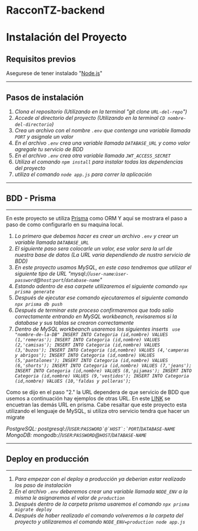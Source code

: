 # RacconTZ-backend

# Instalación del Proyecto

## Requisitos previos

Asegurese de tener instalado "[Node.js](https://nodejs.org/en)"

----

## Pasos de instalación

1. _Clona el repositorio (Utilizando en la terminal "git clone `URL-del-repo`")_
2. _Accede al directorio del proyecto (Utilizando en la terminal `CD nombre-del-directorio`)_
3. _Crea un archivo con el nombre `.env` que contenga una variable llamada `PORT` y asignale un valor_
4. _En el archivo `.env` crea una variable llamada `DATABASE_URL` y como valor agregale tu servicio de BDD_
5. _En el archivo `.env` crea otra variable llamada `JWT_ACCESS_SECRET`_
5. _Utiliza el comando `npm install` para instalar todas las dependencias del proyecto_
6. _utiliza el comando `node app.js` para correr la aplicación_

-----

## BDD - Prisma

-----

En este proyecto se utiliza [Prisma](https://www.prisma.io/) como ORM Y aquí se mostrara el paso a paso de como configurarlo en su maquina local.

1. _Lo primero que debemos hacer es crear un archivo `.env` y crear un variable llamada `DATABASE_URL`_
2. _El siguiente paso sera colocarle un valor, ese valor sera la url de nuestra base de datos (La URL varia dependiendo de nustro servicio de BDD)_
3. _En este proyecto usamos MySQL, en este caso tendremos que utilizar el siguiente tipo de URL "mysql://`user-name`:`ùser-password`@`host`:`port`/`database-name`"_
5. _Estando adentro de esa carpete utilizaremos el siguiente comando `npx prisma generate`_
6. _Después de ejecutar ese comando ejecutaremos el siguiente comando `npx prisma db push`_
7. _Después de terminar este proceso confirmaremos que todo salio correctamente entrando en MySQL workbeanch, revisaremos si la database y sus tablas se crearon correctamente_
8. _Dentro de MySQL workbeanch usaremos los siguientes inserts `
use "nombre-de-la-DB"
INSERT INTO Categoria (id,nombre) VALUES (1,'remeras');
INSERT INTO Categoria (id,nombre) VALUES (2,'camisas');
INSERT INTO Categoria (id,nombre) VALUES (3,'buzos');
INSERT INTO Categoria (id,nombre) VALUES (4,'camperas y abrigos');
INSERT INTO Categoria (id,nombre) VALUES (5,'pantalones');
INSERT INTO Categoria (id,nombre) VALUES (6,'shorts');
INSERT INTO Categoria (id,nombre) VALUES (7,'jeans');
INSERT INTO Categoria (id,nombre) VALUES (8,'pijamas');
INSERT INTO Categoria (id,nombre) VALUES (9,'vestidos');
INSERT INTO Categoria (id,nombre) VALUES (10,'faldas y polleras');`_

Como se dijo en el paso "2." la URL dependera de que servicio de BDD que usemos a continuación hay ejemplos de otras URL.
En este [LINK](https://www.prisma.io/docs/reference/database-reference/connection-urls) se encuetran las demás URL en prisma.
Cabe resaltar que este proyecto esta utilizando el lenguaje de MySQL, si utiliza otro servicio tendra que hacer un migrate

_PostgreSQL: postgresql://`USER`:`` PASSWORD`@`HOST`:`PORT ``/`DATABASE-NAME`_
_MongoDB: mongodb://`USER`:`PASSWORD`@`HOST`/`DATABASE-NAME`_


-----
## Deploy en producción
-----
1. _Para empezar con el deploy a producción ya deberian estar realizado los paso de instalación_
2. _En el archivo `.env` deberemos crear una variable llamada `NODE_ENV` a la misma le asignaremos el valor de `production`_
3. _Después dentro de la carpeta prisma usaremos el comando `npx prisma migrate deploy`_
4. _Después de haber realizado el comando volveremos a la carpeta del proyecto y utilizaremos el comando `NODE_ENV=production node app.js`_

